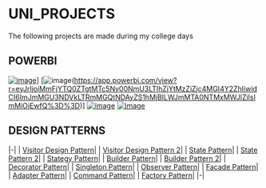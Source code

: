 # UNI_PROJECTS

The following projects are made during my college days

## POWERBI
[![image](https://github.com/user-attachments/assets/19a8aad2-2837-4831-8357-951589f12819)](https://app.powerbi.com/view?r=eyJrIjoiY2Y2YjZkZDctNjk5YS00YmM5LWFiNGQtYTU4MGNhYTUyN2FmIiwidCI6ImJmMGU3NDVkLTRmMGQtNDAyZS1hMjBlLWJmMTA0NTMxMWJlZiIsImMiOjEwfQ%3D%3D)]
[![image](https://github.com/user-attachments/assets/6de27dca-8fd3-4bd3-b773-e6b11ee7e39f)(https://app.powerbi.com/view?r=eyJrIjoiMmFjYTQ0ZTgtMTc5Ny00NmU3LTlhZjYtMzZiZjc4MGI4Y2ZhIiwidCI6ImJmMGU3NDVkLTRmMGQtNDAyZS1hMjBlLWJmMTA0NTMxMWJlZiIsImMiOjEwfQ%3D%3D)]
[![image](https://github.com/user-attachments/assets/013261dc-de3f-468a-b2fd-327a3ed0d0c7)](https://github.com/ChrisCayabyab/POWERBI-Exercise)
[![image](https://github.com/user-attachments/assets/0c438ef9-5e03-41a2-b41a-35819aeb0d33)](https://github.com/ChrisCayabyab/POWERBI_Exercise2/blob/main/Cayabyab_SW6.pdf)

## DESIGN PATTERNS
|-|
|  [Visitor Design Pattern](https://github.com/ChrisCayabyab/visitorPatternLab)|
| [Visitor Design Pattern 2](https://github.com/ChrisCayabyab/VisitorDesignPattern)|
| [State Pattern](https://github.com/ChrisCayabyab/StatePattern)|
| [State Pattern 2](https://github.com/ChrisCayabyab/seatworkStatePattern)|
| [Stategy Pattern](https://github.com/ChrisCayabyab/StrategyPattern)|
| [Builder Pattern](https://github.com/ChrisCayabyab/BuilderPattern)|
| [Builder Pattern 2](https://github.com/ChrisCayabyab/BuilderPatternSeatwork)|
| [Decorator Pattern](https://github.com/ChrisCayabyab/decoratorPattern)|
| [Singleton Pattern](https://github.com/ChrisCayabyab/singletonPattern)|
| [Observer Pattern](https://github.com/ChrisCayabyab/observerPattern)|
| [Facade Pattern](https://github.com/ChrisCayabyab/facadePattern)|
| [Adapter Pattern](https://github.com/ChrisCayabyab/adapterPattern)|
| [Command Pattern](https://github.com/ChrisCayabyab/commandPattern)|
| [Factory Pattern](https://github.com/ChrisCayabyab/factoryPattern)|
|-|
